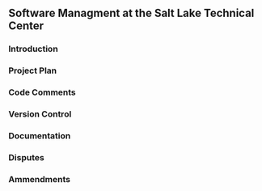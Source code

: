 ## Software Managment at the Salt Lake Technical Center

### Introduction

### Project Plan

### Code Comments

### Version Control

### Documentation

### Disputes

### Ammendments

